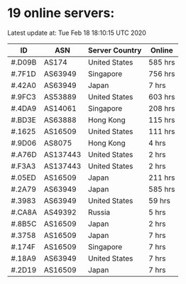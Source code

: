 # 19 online servers:

Latest update at: Tue Feb 18 18:10:15 UTC 2020

| ID | ASN | Server Country | Online |
| -- | --- | -------------- | ------ |
| #.D09B | AS174 | United States | 585 hrs |
| #.7F1D | AS63949 | Singapore | 756 hrs |
| #.42A0 | AS63949 | Japan | 7 hrs |
| #.9FC3 | AS53889 | United States | 603 hrs |
| #.4DA9 | AS14061 | Singapore | 208 hrs |
| #.BD3E | AS63888 | Hong Kong | 115 hrs |
| #.1625 | AS16509 | United States | 111 hrs |
| #.9D06 | AS8075 | Hong Kong | 4 hrs |
| #.A76D | AS137443 | United States | 2 hrs |
| #.F3A3 | AS137443 | United States | 2 hrs |
| #.05ED | AS16509 | Japan | 211 hrs |
| #.2A79 | AS63949 | Japan | 585 hrs |
| #.3983 | AS63949 | United States | 59 hrs |
| #.CA8A | AS49392 | Russia | 5 hrs |
| #.8B5C | AS16509 | Japan | 2 hrs |
| #.3758 | AS16509 | Japan | 7 hrs |
| #.174F | AS16509 | Singapore | 7 hrs |
| #.18A9 | AS63949 | United States | 7 hrs |
| #.2D19 | AS16509 | Japan | 7 hrs |

